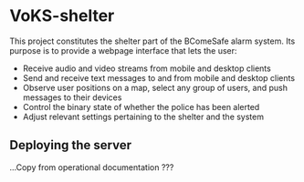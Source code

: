 VoKS-shelter
============

This project constitutes the shelter part of the BComeSafe alarm system. Its purpose is to provide a webpage interface that lets the user:

* Receive audio and video streams from mobile and desktop clients
* Send and receive text messages to and from mobile and desktop clients
* Observe user positions on a map, select any group of users, and push messages to their devices
* Control the binary state of whether the police has been alerted
* Adjust relevant settings pertaining to the shelter and the system

Deploying the server
--------------------

...Copy from operational documentation ???

